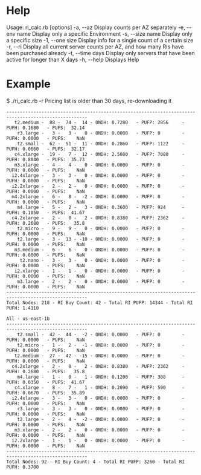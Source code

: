 # Help
Usage: ri_calc.rb [options]
    -a, --az                         Display counts per AZ separately
    -e, --env name                   Display only a specific Environment
    -s, --size name                  Display only a specific size
    -1, --one size                   Display info for a single count of a certain size
    -r, --ri                         Display all current server counts per AZ, and how many RIs have been purchased already
    -t, --time days                  Display only servers that have been active for longer than X days
    -h, --help                       Displays Help


# Example
$ ./ri_calc.rb -r
Pricing list is older than 30 days, re-downloading it

```All - us-east-1a
----------------------------------------------------------------------------------------------------
   t2.medium -  88 -  74 -  14 - ONDH: 0.7280   - PUFP: 2856     - PUFH: 0.1680   - PUFS:  32.14
    r3.large -   3 -   3 -   0 - ONDH: 0.0000   - PUFP: 0        - PUFH: 0.0000   - PUFS:    NaN
    t2.small -  62 -  51 -  11 - ONDH: 0.2860   - PUFP: 1122     - PUFH: 0.0660   - PUFS:  32.17
   c4.xlarge -  19 -   7 -  12 - ONDH: 2.5080   - PUFP: 7080     - PUFH: 0.8040   - PUFS:  35.73
   m3.xlarge -   4 -   4 -   0 - ONDH: 0.0000   - PUFP: 0        - PUFH: 0.0000   - PUFS:    NaN
  i2.4xlarge -   3 -   3 -   0 - ONDH: 0.0000   - PUFP: 0        - PUFH: 0.0000   - PUFS:    NaN
  i2.2xlarge -   2 -   2 -   0 - ONDH: 0.0000   - PUFP: 0        - PUFH: 0.0000   - PUFS:    NaN
  m4.2xlarge -   6 -   8 -  -2 - ONDH: 0.0000   - PUFP: 0        - PUFH: 0.0000   - PUFS:    NaN
    m4.large -   5 -   2 -   3 - ONDH: 0.3600   - PUFP: 924      - PUFH: 0.1050   - PUFS:  41.67
  c4.2xlarge -   2 -   0 -   2 - ONDH: 0.8380   - PUFP: 2362     - PUFH: 0.2680   - PUFS:   35.8
    t2.micro -   9 -   9 -   0 - ONDH: 0.0000   - PUFP: 0        - PUFH: 0.0000   - PUFS:    NaN
    t2.large -   3 -  13 - -10 - ONDH: 0.0000   - PUFP: 0        - PUFH: 0.0000   - PUFS:    NaN
   m3.medium -   6 -   6 -   0 - ONDH: 0.0000   - PUFP: 0        - PUFH: 0.0000   - PUFS:    NaN
     t2.nano -   3 -   3 -   0 - ONDH: 0.0000   - PUFP: 0        - PUFH: 0.0000   - PUFS:    NaN
   i2.xlarge -   1 -   1 -   0 - ONDH: 0.0000   - PUFP: 0        - PUFH: 0.0000   - PUFS:    NaN
    m3.large -   2 -   2 -   0 - ONDH: 0.0000   - PUFP: 0        - PUFH: 0.0000   - PUFS:    NaN
----------------------------------------------------------------------------------------------------
Total Nodes: 218 - RI Buy Count: 42 - Total RI PUFP: 14344 - Total RI PUFH: 1.4110

All - us-east-1b
----------------------------------------------------------------------------------------------------
    t2.small -  42 -  44 -  -2 - ONDH: 0.0000   - PUFP: 0        - PUFH: 0.0000   - PUFS:    NaN
    t2.micro -   1 -   2 -  -1 - ONDH: 0.0000   - PUFP: 0        - PUFH: 0.0000   - PUFS:    NaN
   t2.medium -  27 -  42 - -15 - ONDH: 0.0000   - PUFP: 0        - PUFH: 0.0000   - PUFS:    NaN
  c4.2xlarge -   2 -   0 -   2 - ONDH: 0.8380   - PUFP: 2362     - PUFH: 0.2680   - PUFS:   35.8
    m4.large -   1 -   0 -   1 - ONDH: 0.1200   - PUFP: 308      - PUFH: 0.0350   - PUFS:  41.67
   c4.xlarge -   8 -   7 -   1 - ONDH: 0.2090   - PUFP: 590      - PUFH: 0.0670   - PUFS:  35.89
  i2.4xlarge -   3 -   3 -   0 - ONDH: 0.0000   - PUFP: 0        - PUFH: 0.0000   - PUFS:    NaN
    r3.large -   3 -   3 -   0 - ONDH: 0.0000   - PUFP: 0        - PUFH: 0.0000   - PUFS:    NaN
    t2.large -   2 -   4 -  -2 - ONDH: 0.0000   - PUFP: 0        - PUFH: 0.0000   - PUFS:    NaN
   m3.xlarge -   2 -   2 -   0 - ONDH: 0.0000   - PUFP: 0        - PUFH: 0.0000   - PUFS:    NaN
  i2.2xlarge -   1 -   1 -   0 - ONDH: 0.0000   - PUFP: 0        - PUFH: 0.0000   - PUFS:    NaN
----------------------------------------------------------------------------------------------------
Total Nodes: 92 - RI Buy Count: 4 - Total RI PUFP: 3260 - Total RI PUFH: 0.3700
```

